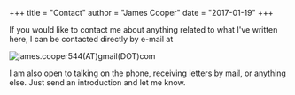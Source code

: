 +++
title = "Contact"
author = "James Cooper"
date = "2017-01-19"
+++

If you would like to contact me about anything related to what I've written here, I can be contacted directly by e-mail at

![james.cooper544(AT)gmail(DOT)com](../images/email.png)

I am also open to talking on the phone, receiving letters by mail, or anything else. Just send an introduction and let me know.
